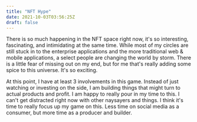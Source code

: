 ```yaml
---
title: "NFT Hype"
date: 2021-10-03T03:56:25Z
draft: false
---
```


There is so much happening in the NFT space right now, it's so interesting, fascinating, and intimidating at the same time. While most of my circles are still stuck in to the enterprise applications and the more traditional web & mobile applications, a select people are changing the world by storm. There is a little fear of missing out on my end, but for me that's really adding some spice to this universe. It's so exciting.

At this point, I have at least 3 involvements in this game. Instead of just watching or investing on the side, I am building things that might turn to actual products and profit. I am happy to really pour in my time to this. I can't get distracted right now with other naysayers and things. I think it's time to really focus up my game on this. Less time on social media as a consumer, but more time as a producer and builder.